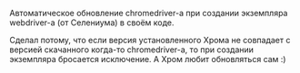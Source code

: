 Автоматическое обновление chromedriver-а при создании экземпляра webdriver-а (от Селениума) в своём коде. 

Сделал потому, что если версия установленного Хрома не совпадает с версией скачанного когда-то chromedriver-а, то при создании экземпляра бросается исключение. А Хром любит обновляться сам :)
